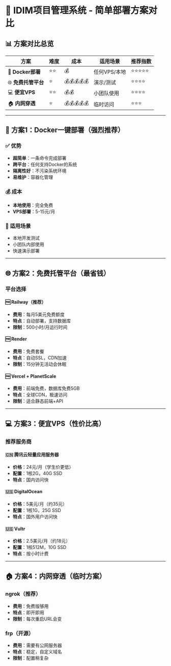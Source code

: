 # 🚀 IDIM项目管理系统 - 简单部署方案对比

## 📊 方案对比总览

| 方案 | 难度 | 成本 | 适用场景 | 推荐指数 |
|------|------|------|----------|----------|
| 🐳 **Docker部署** | ⭐⭐ | 💰 | 任何VPS/本地 | ⭐⭐⭐⭐⭐ |
| 🌐 **免费托管平台** | ⭐ | 💰💰💰💰💰 | 演示/测试 | ⭐⭐⭐⭐ |
| 💻 **便宜VPS** | ⭐⭐ | 💰💰 | 小团队使用 | ⭐⭐⭐⭐ |
| 🏠 **内网穿透** | ⭐ | 💰💰💰💰💰 | 临时访问 | ⭐⭐⭐ |

---

## 🐳 方案1：Docker一键部署（强烈推荐）

### ✅ 优势
- **超简单**：一条命令完成部署
- **跨平台**：任何支持Docker的系统
- **隔离性好**：不污染系统环境
- **易维护**：容器化管理

### 💰 成本
- **本地使用**：完全免费
- **VPS部署**：5-15元/月

### 🎯 适用场景
- 本地开发测试
- 小团队内部使用
- 快速演示部署

---

## 🌐 方案2：免费托管平台（最省钱）

### 平台选择

#### 🆓 Railway（推荐）
- **费用**：每月5美元免费额度
- **特点**：自动部署，支持数据库
- **限制**：500小时/月运行时间

#### 🆓 Render
- **费用**：免费套餐
- **特点**：自动SSL，CDN加速
- **限制**：15分钟无活动会休眠

#### 🆓 Vercel + PlanetScale
- **费用**：前端免费，数据库免费5GB
- **特点**：全球CDN，极速访问
- **限制**：适合静态前端+API

---

## 💻 方案3：便宜VPS（性价比高）

### 推荐服务商

#### 🇨🇳 腾讯云轻量应用服务器
- **价格**：24元/月（学生价更低）
- **配置**：1核2G，40G SSD
- **特点**：国内访问快

#### 🇺🇸 DigitalOcean
- **价格**：5美元/月（约35元）
- **配置**：1核1G，25G SSD
- **特点**：国外用户访问快

#### 🇺🇸 Vultr
- **价格**：2.5美元/月（约18元）
- **配置**：1核512M，10G SSD
- **特点**：按小时计费

---

## 🏠 方案4：内网穿透（临时方案）

### ngrok（推荐）
- **费用**：免费版够用
- **特点**：即开即用
- **限制**：每次重启URL会变

### frp（开源）
- **费用**：需要有公网服务器
- **特点**：稳定，自定义域名
- **限制**：配置稍复杂
